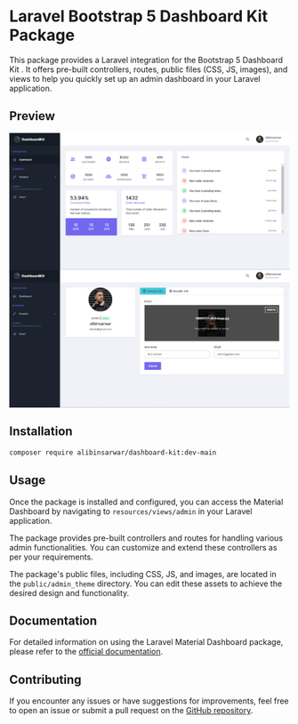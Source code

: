 # Laravel Bootstrap 5 Dashboard Kit Package

This package provides a Laravel integration for the Bootstrap 5 Dashboard Kit . It offers pre-built controllers, routes, public files (CSS, JS, images), and views to help you quickly set up an admin dashboard in your Laravel application.

## Preview

<img width="800" align="center" src="/img/home.PNG" alt='code' />
<img width="800" align="center" src="/img/profile.PNG" alt='code' />


## Installation

```bash
composer require alibinsarwar/dashboard-kit:dev-main

```
## Usage

Once the package is installed and configured, you can access the Material Dashboard by navigating to `resources/views/admin` in your Laravel application.

The package provides pre-built controllers and routes for handling various admin functionalities. You can customize and extend these controllers as per your requirements.

The package's public files, including CSS, JS, and images, are located in the `public/admin_theme` directory. You can edit these assets to achieve the desired design and functionality.

## Documentation

For detailed information on using the Laravel Material Dashboard package, please refer to the [official documentation](https://dashboardkit.gumroad.com/l/dashboardkit-free-flask?layout=profile).


## Contributing

If you encounter any issues or have suggestions for improvements, feel free to open an issue or submit a pull request on the [GitHub repository](https://github.com/alibinsarwar/dmc-dashboard.git).

